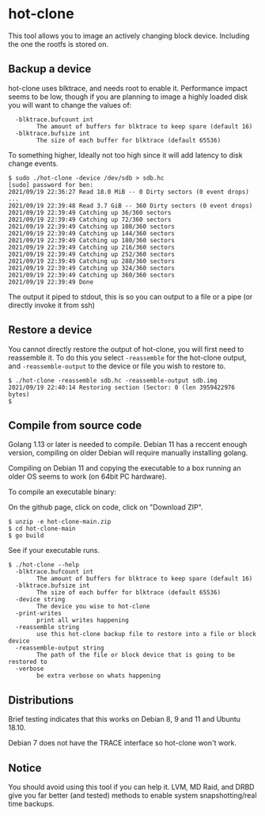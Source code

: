 hot-clone
===

This tool allows you to image an actively changing block device. Including the one the rootfs is stored on.

## Backup a device

hot-clone uses blktrace, and needs root to enable it. Performance impact seems to be low, though if you are planning to image a highly loaded disk you will want to change the values of:

```
  -blktrace.bufcount int
        The amount of buffers for blktrace to keep spare (default 16)
  -blktrace.bufsize int
        The size of each buffer for blktrace (default 65536)
```

To something higher, Ideally not too high since it will add latency to disk change events.

```
$ sudo ./hot-clone -device /dev/sdb > sdb.hc
[sudo] password for ben: 
2021/09/19 22:36:27 Read 18.0 MiB -- 0 Dirty sectors (0 event drops)
...
2021/09/19 22:39:48 Read 3.7 GiB -- 360 Dirty sectors (0 event drops)
2021/09/19 22:39:49 Catching up 36/360 sectors
2021/09/19 22:39:49 Catching up 72/360 sectors
2021/09/19 22:39:49 Catching up 108/360 sectors
2021/09/19 22:39:49 Catching up 144/360 sectors
2021/09/19 22:39:49 Catching up 180/360 sectors
2021/09/19 22:39:49 Catching up 216/360 sectors
2021/09/19 22:39:49 Catching up 252/360 sectors
2021/09/19 22:39:49 Catching up 288/360 sectors
2021/09/19 22:39:49 Catching up 324/360 sectors
2021/09/19 22:39:49 Catching up 360/360 sectors
2021/09/19 22:39:49 Done
```

The output it piped to stdout, this is so you can output to a file or a pipe (or directly invoke it from ssh)

## Restore a device

You cannot directly restore the output of hot-clone, you will first need to reassemble it. To do this you select `-reassemble` for the hot-clone output, and `-reassemble-output` to the device or file you wish to restore to.

```
$ ./hot-clone -reassemble sdb.hc -reassemble-output sdb.img
2021/09/19 22:40:14 Restoring section (Sector: 0 (len 3959422976 bytes)
$ 
```

## Compile from source code

Golang 1.13 or later is needed to compile. Debian 11 has a reccent enough version, compiling on older Debian will require manually installing golang.

Compiling on Debian 11 and copying the executable to a box running an older OS seems to work (on 64bit PC hardware).

To compile an executable binary:

On the github page, click on code, click on "Download ZIP".


```
$ unzip -e hot-clone-main.zip
$ cd hot-clone-main
$ go build

```
See if your executable runs.

```
$ ./hot-clone --help
  -blktrace.bufcount int
        The amount of buffers for blktrace to keep spare (default 16)
  -blktrace.bufsize int
        The size of each buffer for blktrace (default 65536)
  -device string
        The device you wise to hot-clone
  -print-writes
        print all writes happening
  -reassemble string
        use this hot-clone backup file to restore into a file or block device
  -reassemble-output string
        The path of the file or block device that is going to be restored to
  -verbose
        be extra verbose on whats happening

```
## Distributions

Brief testing indicates that this works on Debian 8, 9 and 11 and Ubuntu 18.10. 

Debian 7 does not have the TRACE interface so hot-clone won't work.

## Notice

You should avoid using this tool if you can help it. LVM, MD Raid, and DRBD give you far better (and tested) methods to enable system snapshotting/real time backups.
